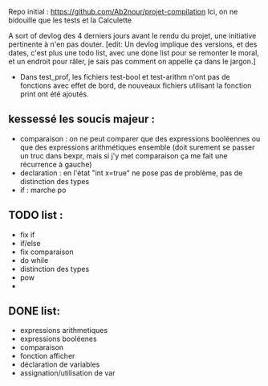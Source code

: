 
Repo initial : https://github.com/Ab2nour/projet-compilation
Ici, on ne bidouille que les tests et la Calculette

A sort of devlog des 4 derniers jours avant le rendu du projet, une initiative pertinente à n'en pas douter. 
[edit: Un devlog implique des versions, et des dates, c'est plus une todo list, avec une done list pour se remonter le moral, et un endroit pour râler, je sais pas comment on appelle ça dans le jargon.]

- Dans test_prof, les fichiers test-bool et test-arithm n'ont pas de fonctions avec effet de bord, de nouveaux fichiers utilisant la fonction print ont été ajoutés.

## kessessé les soucis majeur : 
- comparaison : on ne peut comparer que des expressions booléennes ou que des expressions arithmétiques ensemble 
(doit surement se passer un truc dans bexpr, mais si j'y met comparaison ça me fait une récurrence à gauche)
- declaration : en l'état "int x=true" ne pose pas de problème, pas de distinction des types
- if : marche po


## TODO list :
- fix if
- if/else
- fix comparaison
- do while
- distinction des types
- pow
- 

## DONE list: 
- expressions arithmetiques
- expressions booléenes
- comparaison
- fonction afficher
- déclaration de variables
- assignation/utilisation de var

